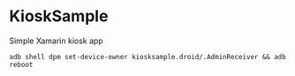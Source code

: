 # KioskSample

Simple Xamarin kiosk app

```
adb shell dpm set-device-owner kiosksample.droid/.AdminReceiver && adb reboot
```
